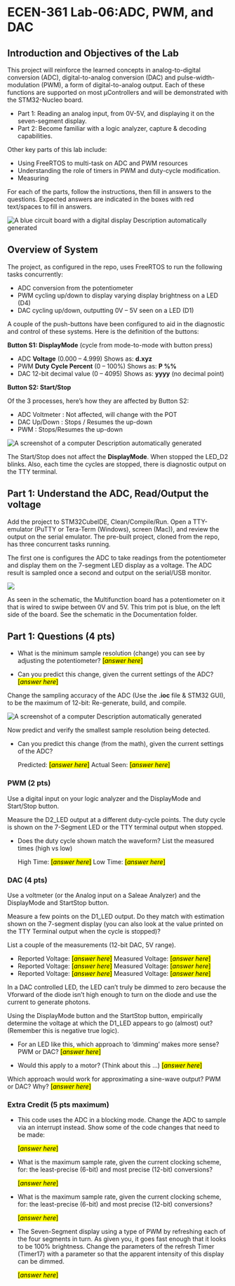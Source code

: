 # ECEN-361 Lab-06:ADC, PWM, and DAC

## Introduction and Objectives of the Lab

This project will reinforce the learned concepts in analog-to-digital conversion (ADC), digital-to-analog conversion (DAC) and pulse-width-modulation (PWM), a form of digital-to-analog output. Each of these functions are supported on most µControllers and will be demonstrated with the STM32-Nucleo board.

- Part 1: Reading an analog input, from 0V-5V, and displaying it on the seven-segment display.
- Part 2: Become familiar with a logic analyzer, capture & decoding capabilities.

Other key parts of this lab include:

- Using FreeRTOS to multi-task on ADC and PWM resources
- Understanding the role of timers in PWM and duty-cycle modification.
- Measuring

For each of the parts, follow the instructions, then fill in answers to the questions. Expected answers are indicated in the boxes with red text/spaces to fill in answers.

![A blue circuit board with a digital display Description automatically generated](media/4886aee892a735dfea5aded41b7a2386.png)

## Overview of System

The project, as configured in the repo, uses FreeRTOS to run the following tasks concurrently:

- ADC conversion from the potentiometer
- PWM cycling up/down to display varying display brightness on a LED (D4)
- DAC cycling up/down, outputting 0V – 5V seen on a LED (D1)

A couple of the push-buttons have been configured to aid in the diagnostic and control of these systems. Here is the definition of the buttons:

**Button S1: DisplayMode** (cycle from mode-to-mode with button press)

- ADC **Voltage** (0.000 – 4.999) Shows as: **d.xyz**
- PWM **Duty Cycle Percent** (0 – 100%) Shows as: **P %%**
- DAC 12-bit decimal value (0 – 4095) Shows as: **yyyy** (no decimal point)

**Button S2: Start/Stop**

Of the 3 processes, here’s how they are affected by Button S2:

- ADC Voltmeter : Not affected, will change with the POT
- DAC Up/Down : Stops / Resumes the up-down
- PWM : Stops/Resumes the up-down

![A screenshot of a computer Description automatically generated](media/34c75ad5c2491544b5aeaf464099013c.png)

The Start/Stop does not affect the **DisplayMode**. When stopped the LED_D2 blinks. Also, each time the cycles are stopped, there is diagnostic output on the TTY terminal.

## Part 1: Understand the ADC, Read/Output the voltage

Add the project to STM32CubeIDE, Clean/Compile/Run. Open a TTY-emulator (PuTTY or Tera-Term (Windows), screen (Mac)), and review the output on the serial emulator. The pre-built project, cloned from the repo, has three concurrent tasks running.

The first one is configures the ADC to take readings from the potentiometer and display them on the 7-segment LED display as a voltage. The ADC result is sampled once a second and output on the serial/USB monitor.

![](media/37ff32a89936de9a8a23a40bc796c2cb.png)

As seen in the schematic, the Multifunction board has a potentiometer on it that is wired to swipe between 0V and 5V. This trim pot is blue, on the left side of the board. See the schematic in the Documentation folder.

## Part 1: Questions (4 pts)

* What is the minimum sample resolution (change) you can see by adjusting the potentiometer? <mark>[*answer here*]</mark>

* Can you predict this change, given the current settings of the ADC? <mark>[*answer here*]</mark>

Change the sampling accuracy of the ADC (Use the **.ioc** file & STM32 GUI), to be the maximum of 12-bit: Re-generate, build, and compile.

![A screenshot of a computer Description automatically generated](media/ace9b72efa8eb14f893577f32d4124a3.png)

Now predict and verify the smallest sample resolution being detected.

* Can you predict this change (from the math), given the current settings of the ADC?  
  
   Predicted: <mark>[*answer here*]</mark>    Actual Seen: <mark>[*answer here*]</mark>

### PWM (2 pts)

Use a digital input on your logic analyzer and the DisplayMode and Start/Stop button.

Measure the D2_LED output at a different duty-cycle points. The duty cycle is shown on the 7-Segment LED or the TTY terminal output when stopped.

* Does the duty cycle shown match the waveform?  List the measured times  (high vs low)
  
   High Time: <mark>[*answer here*]</mark>    Low Time: <mark>[*answer here*]</mark>

### DAC (4 pts)

Use a voltmeter (or the Analog input on a Saleae Analyzer) and the DisplayMode and StartStop button.

Measure a few points on the D1_LED output. Do they match with estimation shown on the 7-segment display (you can also look at the value printed on the TTY Terminal output when the cycle is stopped)?  

List a couple of the measurements (12-bit DAC, 5V range).

* Reported Voltage: <mark>[*answer here*]</mark>  Measured Voltage: <mark>[*answer here*]</mark> 
* Reported Voltage: <mark>[*answer here*]</mark>  Measured Voltage: <mark>[*answer here*]</mark> 
* Reported Voltage: <mark>[*answer here*]</mark>  Measured Voltage: <mark>[*answer here*]</mark> 

In a DAC controlled LED, the LED can’t truly be dimmed to zero because the Vforward of the diode isn’t high enough to turn on the diode and use the current to generate photons.

Using the DisplayMode button and the StartStop button, empirically determine the voltage at which the D1_LED appears to go (almost) out?   (Remember this is negative true logic).

* For an LED like this, which approach to ‘dimming’ makes more sense?  PWM or DAC? <mark>[*answer here*]</mark>

* Would this apply to a motor?  (Think about this …) <mark>[*answer here*]</mark>

Which approach would work for approximating a sine-wave output? PWM or DAC? Why?  <mark>[*answer here*]</mark>

### Extra Credit (5 pts maximum)

* This code uses the ADC in a blocking mode. Change the ADC to sample via an interrupt instead. Show some of the code changes that need to be made:
  
   <mark>[*answer here*]</mark>

* What is the maximum sample rate, given the current clocking scheme, for: the least-precise (6-bit) and most precise (12-bit) conversions?
  
   <mark>[*answer here*]</mark>

* What is the maximum sample rate, given the current clocking scheme, for: the least-precise (6-bit) and most precise (12-bit) conversions?
  
   <mark>[*answer here*]</mark>

* The Seven-Segment display using a type of PWM by refreshing each of the four segments in turn.  As given you, it goes fast enough that it looks to be 100% brightness.  Change the parameters of the refresh Timer (Timer17) with a parameter so that the apparent intensity of this display can be dimmed.
  
   <mark>[*answer here*]</mark>

